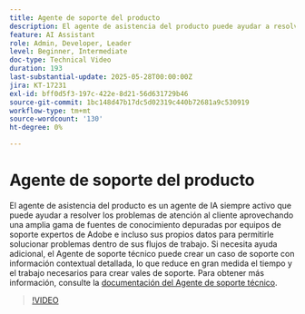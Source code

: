 ```yaml
---
title: Agente de soporte del producto
description: El agente de asistencia del producto puede ayudar a resolver problemas aprovechando una amplia gama de fuentes de conocimientos depuradas por equipos de asistencia expertos de Adobe e incluso sus propios datos. Si necesita ayuda adicional, el agente de soporte técnico ahora puede crear un caso de soporte con información contextual detallada.
feature: AI Assistant
role: Admin, Developer, Leader
level: Beginner, Intermediate
doc-type: Technical Video
duration: 193
last-substantial-update: 2025-05-28T00:00:00Z
jira: KT-17231
exl-id: bff0d5f3-197c-422e-8d21-56d631729b46
source-git-commit: 1bc148d47b17dc5d02319c440b72681a9c530919
workflow-type: tm+mt
source-wordcount: '130'
ht-degree: 0%

---
```


# Agente de soporte del producto

El agente de asistencia del producto es un agente de IA siempre activo que puede ayudar a resolver los problemas de atención al cliente aprovechando una amplia gama de fuentes de conocimiento depuradas por equipos de soporte expertos de Adobe e incluso sus propios datos para permitirle solucionar problemas dentro de sus flujos de trabajo. Si necesita ayuda adicional, el Agente de soporte técnico puede crear un caso de soporte con información contextual detallada, lo que reduce en gran medida el tiempo y el trabajo necesarios para crear vales de soporte. Para obtener más información, consulte la [documentación del Agente de soporte técnico](https://experienceleague.adobe.com/es/docs/experience-platform/ai-assistant/new-features/customer-support).

>[!VIDEO](https://video.tv.adobe.com/v/3443186/?learn=on&enablevpops&captions=spa)
